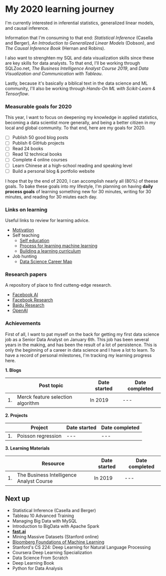 # My 2020 learning journey

I'm currently interested in inferential statistics, generalized linear models, and causal inference.

Information that I'm consuming to that end: _Statistical Inference_ (Casella and Berger), _An Introduction to Generalized Linear Models_ (Dobson), and _The Causal Inference Book_ (Hernan and Robins).

I also want to strenghten my SQL and data visualization skills since these are key skills for data analysts. To that end, I'll be working through SQLZoo.net, _The Business Intelligence Analyst Course 2019_, and _Data Visualization and Communication with Tableau_.

Lastly, because it's basically a biblical text in the data science and ML community, I'll also be working through _Hands-On ML with Scikit-Learn & Tensorflow_.

### Measurable goals for 2020

This year, I want to focus on deepening my knowledge in applied statistics, becoming a data scientist more generally, and being a better citizen in my local and global community. To that end, here are my goals for 2020. 

- [ ] Publish 50 good blog posts
- [ ] Publish 6 GitHub projects
- [ ] Read 24 books
- [ ] Read 12 technical books
- [ ] Complete 4 online courses
- [ ] Learn Chinese at a high-school reading and speaking level
- [ ] Build a personal blog & portfolio website

I hope that by the end of 2020, I can accomplish nearly all (80%) of theese goals. To bake these goals into my lifestyle, I'm planning on having **daily process goals** of learning something new for 30 minutes, writing for 30 minutes, and reading for 30 miutes each day.


### Links on learning

Useful links to review for learning advice.

- [Motivation](https://www.nateliason.com/blog/motivation)
- Self teaching
    - [Self education](https://www.nateliason.com/blog/self-education)
    - [Process for learning machine learning](https://elitedatascience.com/learn-machine-learning#step-0)
    - [Building a learning curriculum](https://medium.com/@rchang/how-i-build-learning-projects-part-i-54dbaad68961)
- Job hunting
    - [Data Science Career Map](https://datasciencecareermap.com/)

### Research papers

A repository of place to find cutteng-edge research.

- [Facebook AI](https://ai.facebook.com/research)
- [Facebook Research](https://research.fb.com)
- [Baidu Research](http://research.baidu.com/Research_Areas/index-view?id=55)
- [OpenAI](https://openai.com/progress/)


### Achievements

First of all, I want to pat myself on the back for getting my first data science job as a Senior Data Analyst on January 6th. This job has been several years in the making, and has been the result of a lot of persistence. This is only the beginning of a career in data science and I have a lot to learn. To have a record of personal milestones, I'm tracking my learning progress here.

**1. Blogs**

| | Post topic|Date started|Date completed|
| --- | --- | --- | --- |
| 1. | Merck feature selection algorithm | In 2019 | --- |

**2. Projects**

| | Project|Date started|Date completed|
| --- | --- | --- | --- |
| 1. | Poisson regression | --- | --- |

**3. Learning Materials**

| | Resource|Date started|Date completed|
| --- | --- | --- | --- |
| 1. |The Business Intelligence Analyst Course| In 2019 | --- |

## Next up

- Statistical Inference (Casella and Berger)
- Tableau 10 Advanced Training
- Managing Big Data with MySQL
- Introduction to BigData with Apache Spark
- **[fast.ai](https://course.fast.ai/)** 
- Mining Massive Datasets (Stanford online)
- [Bloomberg Foundations of Machine Learning](https://bloomberg.github.io/foml/#home)
- Stanford's CS 224: Deep Learning for Natural Language Processing
- Coursera Deep Learning Specialization
- Data Science From Scratch
- Deep Learning Book
- Python for Data Analysis

